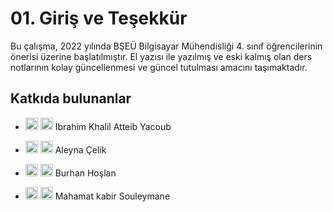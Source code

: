 # 01. Giriş ve Teşekkür

Bu çalışma, 2022 yılında BŞEÜ Bilgisayar Mühendisliği 4. sınıf
öğrencilerinin önerisi üzerine başlatılmıştır. El yazısı ile yazılmış ve
eski kalmış olan ders notlarının kolay güncellenmesi ve güncel tutulması
amacını taşımaktadır.

## Katkıda bulunanlar

-   [<img src="/images/github.png" width="20">](https://github.com/ikhalilatteib)
    [<img src="/images/linkedin.png" width="20">](https://www.linkedin.com/in/ikhalilatteib/)
    Ibrahim Khalil Atteib Yacoub

-   [<img src="/images/github.png" width="20">](https://github.com/Aleyna06)
    [<img src="/images/linkedin.png" width="20">](https://www.linkedin.com/in/aleyna-çelik/)
    Aleyna Çelik

-   [<img src="/images/github.png" width="20">](https://github.com/bhoslan)
    [<img src="/images/linkedin.png" width="20">](https://www.linkedin.com/in/bhoslan/)
    Burhan Hoşlan

-   [<img src="/images/github.png" width="20">](https://github.com/MahamatKabir)
    [<img src="/images/linkedin.png" width="20">](https://www.linkedin.com/in/mahamat-kabir-souleymane-891b72174/)
    Mahamat kabir Souleymane
